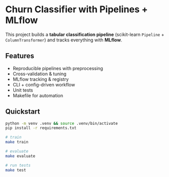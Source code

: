 # Churn Classifier with Pipelines + MLflow

This project builds a **tabular classification pipeline** (scikit-learn `Pipeline` + `ColumnTransformer`)
and tracks everything with **MLflow**.

## Features
- Reproducible pipelines with preprocessing
- Cross-validation & tuning
- MLflow tracking & registry
- CLI + config-driven workflow
- Unit tests
- Makefile for automation

## Quickstart
```bash
python -m venv .venv && source .venv/bin/activate
pip install -r requirements.txt

# train
make train

# evaluate
make evaluate

# run tests
make test
```
